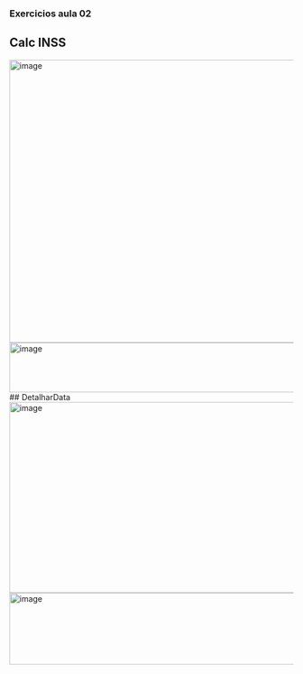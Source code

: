 ### Exercicios aula 02
## Calc INSS
<img width="580" height="501" alt="image" src="https://github.com/user-attachments/assets/f12de0c6-d7fb-4038-aa4e-ae8dffbb67f4" />
<img width="680" height="88" alt="image" src="https://github.com/user-attachments/assets/9070d90c-180a-44a3-937b-422555e56a3f" />
## DetalharData
<img width="644" height="338" alt="image" src="https://github.com/user-attachments/assets/6d51a398-a315-4b8e-9bc2-9af6bfcbe33c" />
<img width="688" height="127" alt="image" src="https://github.com/user-attachments/assets/875fc856-4a0a-49e3-9eed-38f14990d7ba" />



